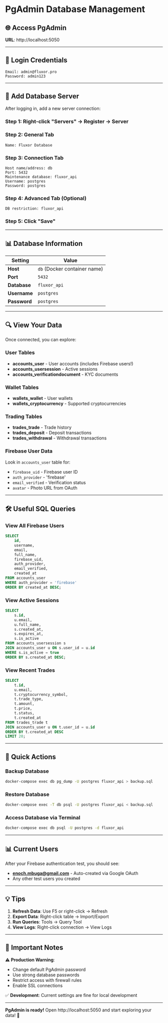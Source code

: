 # PgAdmin Database Management

## 🌐 Access PgAdmin

**URL**: http://localhost:5050

---

## 🔑 Login Credentials

```
Email: admin@fluxor.pro
Password: admin123
```

---

## 📁 Add Database Server

After logging in, add a new server connection:

### Step 1: Right-click "Servers" → Register → Server

### Step 2: General Tab
```
Name: Fluxor Database
```

### Step 3: Connection Tab
```
Host name/address: db
Port: 5432
Maintenance database: fluxor_api
Username: postgres
Password: postgres
```

### Step 4: Advanced Tab (Optional)
```
DB restriction: fluxor_api
```

### Step 5: Click "Save"

---

## 📊 Database Information

| Setting | Value |
|---------|-------|
| **Host** | `db` (Docker container name) |
| **Port** | `5432` |
| **Database** | `fluxor_api` |
| **Username** | `postgres` |
| **Password** | `postgres` |

---

## 🔍 View Your Data

Once connected, you can explore:

### User Tables
- **accounts_user** - User accounts (includes Firebase users!)
- **accounts_usersession** - Active sessions
- **accounts_verificationdocument** - KYC documents

### Wallet Tables
- **wallets_wallet** - User wallets
- **wallets_cryptocurrency** - Supported cryptocurrencies

### Trading Tables
- **trades_trade** - Trade history
- **trades_deposit** - Deposit transactions
- **trades_withdrawal** - Withdrawal transactions

### Firebase User Data
Look in `accounts_user` table for:
- `firebase_uid` - Firebase user ID
- `auth_provider` - 'firebase'
- `email_verified` - Verification status
- `avatar` - Photo URL from OAuth

---

## 🛠️ Useful SQL Queries

### View All Firebase Users
```sql
SELECT 
    id,
    username,
    email,
    full_name,
    firebase_uid,
    auth_provider,
    email_verified,
    created_at
FROM accounts_user
WHERE auth_provider = 'firebase'
ORDER BY created_at DESC;
```

### View Active Sessions
```sql
SELECT 
    s.id,
    u.email,
    u.full_name,
    s.created_at,
    s.expires_at,
    s.is_active
FROM accounts_usersession s
JOIN accounts_user u ON s.user_id = u.id
WHERE s.is_active = true
ORDER BY s.created_at DESC;
```

### View Recent Trades
```sql
SELECT 
    t.id,
    u.email,
    t.cryptocurrency_symbol,
    t.trade_type,
    t.amount,
    t.price,
    t.status,
    t.created_at
FROM trades_trade t
JOIN accounts_user u ON t.user_id = u.id
ORDER BY t.created_at DESC
LIMIT 20;
```

---

## 🔧 Quick Actions

### Backup Database
```bash
docker-compose exec db pg_dump -U postgres fluxor_api > backup.sql
```

### Restore Database
```bash
docker-compose exec -T db psql -U postgres fluxor_api < backup.sql
```

### Access Database via Terminal
```bash
docker-compose exec db psql -U postgres -d fluxor_api
```

---

## 📊 Current Users

After your Firebase authentication test, you should see:
- **enoch.mbuga@gmail.com** - Auto-created via Google OAuth
- Any other test users you created

---

## 💡 Tips

1. **Refresh Data**: Use F5 or right-click → Refresh
2. **Export Data**: Right-click table → Import/Export
3. **Run Queries**: Tools → Query Tool
4. **View Logs**: Right-click connection → View Logs

---

## 🚨 Important Notes

⚠️ **Production Warning**: 
- Change default PgAdmin password
- Use strong database passwords
- Restrict access with firewall rules
- Enable SSL connections

✅ **Development**: Current settings are fine for local development

---

**PgAdmin is ready!** Open http://localhost:5050 and start exploring your data! 🎯


